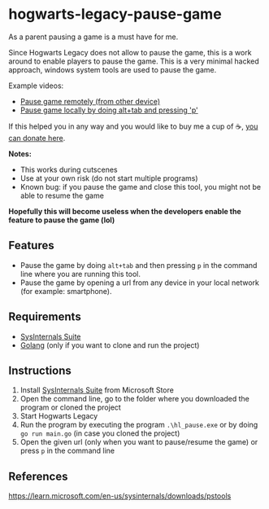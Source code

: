# hogwarts-legacy-pause-game

As a parent pausing a game is a must have for me.

Since Hogwarts Legacy does not allow to pause the game, this is a work around to enable players to pause the game. This is a very minimal hacked approach, windows system tools are used to pause the game.

Example videos:
* [Pause game remotely (from other device)](https://www.youtube.com/watch?v=yHBkuH7SgME)
* [Pause game locally by doing alt+tab and pressing 'p'](https://www.youtube.com/watch?v=2GVgz_MCS-M)

If this helped you in any way and you would like to buy me a cup of ☕, [you can donate here](https://www.paypal.com/donate/?hosted_button_id=M29WRLEENT5MA).

**Notes:**

* This works during cutscenes
* Use at your own risk (do not start multiple programs)
* Known bug: if you pause the game and close this tool, you might not be able to resume the game

**Hopefully this will become useless when the developers enable the feature to pause the game (lol)**

## Features

* Pause the game by doing `alt+tab` and then pressing `p` in the command line where you are running this tool.
* Pause the game by opening a url from any device in your local network (for example: smartphone).


## Requirements
* [SysInternals Suite](https://apps.microsoft.com/store/detail/sysinternals-suite/9P7KNL5RWT25?hl=pt-pt&gl=pt&rtc=1)
* [Golang](https://go.dev/dl/) (only if you want to clone and run the project)

## Instructions

1. Install [SysInternals Suite](https://apps.microsoft.com/store/detail/sysinternals-suite/9P7KNL5RWT25?hl=pt-pt&gl=pt&rtc=1) from Microsoft Store
2. Open the command line, go to the folder where you downloaded the program or cloned the project
3. Start Hogwarts Legacy 
4. Run the program by executing the program `.\hl_pause.exe` or by doing `go run main.go` (in case you cloned the project)
5. Open the given url (only when you want to pause/resume the game) or press `p` in the command line


## References

https://learn.microsoft.com/en-us/sysinternals/downloads/pstools